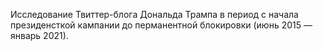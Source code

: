Исследование Твиттер-блога Дональда Трампа в период с начала президенсткой кампании до перманентной блокировки (июнь 2015 — январь 2021).
